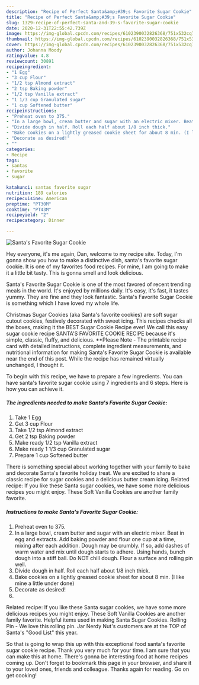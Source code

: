 ```yaml
---
description: "Recipe of Perfect Santa&amp;#39;s Favorite Sugar Cookie"
title: "Recipe of Perfect Santa&amp;#39;s Favorite Sugar Cookie"
slug: 1329-recipe-of-perfect-santa-and-39-s-favorite-sugar-cookie
date: 2020-12-31T22:55:42.739Z
image: https://img-global.cpcdn.com/recipes/6102390032826368/751x532cq70/santas-favorite-sugar-cookie-recipe-main-photo.jpg
thumbnail: https://img-global.cpcdn.com/recipes/6102390032826368/751x532cq70/santas-favorite-sugar-cookie-recipe-main-photo.jpg
cover: https://img-global.cpcdn.com/recipes/6102390032826368/751x532cq70/santas-favorite-sugar-cookie-recipe-main-photo.jpg
author: Johanna Moody
ratingvalue: 4.8
reviewcount: 30891
recipeingredient:
- "1 Egg"
- "3 cup Flour"
- "1/2 tsp Almond extract"
- "2 tsp Baking powder"
- "1/2 tsp Vanilla extract"
- "1 1/3 cup Granulated sugar"
- "1 cup Softened butter"
recipeinstructions:
- "Preheat oven to 375."
- "In a large bowl, cream butter and sugar with an electric mixer. Beat in egg and extracts. Add baking powder and flour one cup at a time, mixing after each addition. Dough may be crumbly. If so, add dashes of warm water and mix until dough starts to adhere. Using hands, bunch dough into a stiff ball. Do NOT chill dough. Flour a surface and rolling pin well."
- "Divide dough in half. Roll each half about 1/8 inch thick."
- "Bake cookies on a lightly greased cookie sheet for about 8 min. (I like mine a little under done)"
- "Decorate as desired!"
- ""
categories:
- Recipe
tags:
- santas
- favorite
- sugar

katakunci: santas favorite sugar 
nutrition: 189 calories
recipecuisine: American
preptime: "PT30M"
cooktime: "PT43M"
recipeyield: "2"
recipecategory: Dinner

---
```



![Santa&#39;s Favorite Sugar Cookie](https://img-global.cpcdn.com/recipes/6102390032826368/751x532cq70/santas-favorite-sugar-cookie-recipe-main-photo.jpg)

Hey everyone, it's me again, Dan, welcome to my recipe site. Today, I'm gonna show you how to make a distinctive dish, santa&#39;s favorite sugar cookie. It is one of my favorites food recipes. For mine, I am going to make it a little bit tasty. This is gonna smell and look delicious.

Santa&#39;s Favorite Sugar Cookie is one of the most favored of recent trending meals in the world. It's enjoyed by millions daily. It's easy, it's fast, it tastes yummy. They are fine and they look fantastic. Santa&#39;s Favorite Sugar Cookie is something which I have loved my whole life.

Christmas Sugar Cookies (aka Santa&#39;s favorite cookies) are soft sugar cutout cookies, festively decorated with sweet icing. This recipes checks all the boxes, making it the BEST Sugar Cookie Recipe ever! We call this easy sugar cookie recipe SANTA&#39;S FAVORITE COOKIE RECIPE because it&#39;s simple, classic, fluffy, and delicious. **Please Note - The printable recipe card with detailed instructions, complete ingredient measurements, and nutritional information for making Santa&#39;s Favorite Sugar Cookie is available near the end of this post. While the recipe has remained virtually unchanged, I thought it.


To begin with this recipe, we have to prepare a few ingredients. You can have santa&#39;s favorite sugar cookie using 7 ingredients and 6 steps. Here is how you can achieve it.

<!--inarticleads1-->

##### The ingredients needed to make Santa&#39;s Favorite Sugar Cookie:

1. Take 1 Egg
1. Get 3 cup Flour
1. Take 1/2 tsp Almond extract
1. Get 2 tsp Baking powder
1. Make ready 1/2 tsp Vanilla extract
1. Make ready 1 1/3 cup Granulated sugar
1. Prepare 1 cup Softened butter


There is something special about working together with your family to bake and decorate Santa&#39;s favorite holiday treat. We are excited to share a classic recipe for sugar cookies and a delicious butter cream icing. Related recipe: If you like these Santa sugar cookies, we have some more delicious recipes you might enjoy. These Soft Vanilla Cookies are another family favorite. 

<!--inarticleads2-->

##### Instructions to make Santa&#39;s Favorite Sugar Cookie:

1. Preheat oven to 375.
1. In a large bowl, cream butter and sugar with an electric mixer. Beat in egg and extracts. Add baking powder and flour one cup at a time, mixing after each addition. Dough may be crumbly. If so, add dashes of warm water and mix until dough starts to adhere. Using hands, bunch dough into a stiff ball. Do NOT chill dough. Flour a surface and rolling pin well.
1. Divide dough in half. Roll each half about 1/8 inch thick.
1. Bake cookies on a lightly greased cookie sheet for about 8 min. (I like mine a little under done)
1. Decorate as desired!
1. 


Related recipe: If you like these Santa sugar cookies, we have some more delicious recipes you might enjoy. These Soft Vanilla Cookies are another family favorite. Helpful items used in making Santa Sugar Cookies. Rolling Pin - We love this rolling pin. Jar Nerdy Nut&#39;s customers are at the TOP of Santa&#39;s &#34;Good List&#34; this year. 

So that is going to wrap this up with this exceptional food santa&#39;s favorite sugar cookie recipe. Thank you very much for your time. I am sure that you can make this at home. There's gonna be interesting food at home recipes coming up. Don't forget to bookmark this page in your browser, and share it to your loved ones, friends and colleague. Thanks again for reading. Go on get cooking!
